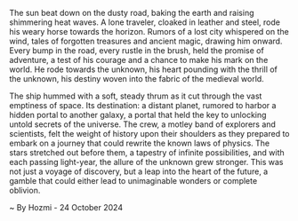 
The sun beat down on the dusty road, baking the earth and raising shimmering heat waves. A lone traveler, cloaked in leather and steel, rode his weary horse towards the horizon. Rumors of a lost city whispered on the wind, tales of forgotten treasures and ancient magic, drawing him onward. Every bump in the road, every rustle in the brush, held the promise of adventure, a test of his courage and a chance to make his mark on the world. He rode towards the unknown, his heart pounding with the thrill of the unknown, his destiny woven into the fabric of the medieval world.

The ship hummed with a soft, steady thrum as it cut through the vast emptiness of space. Its destination: a distant planet, rumored to harbor a hidden portal to another galaxy, a portal that held the key to unlocking untold secrets of the universe. The crew, a motley band of explorers and scientists, felt the weight of history upon their shoulders as they prepared to embark on a journey that could rewrite the known laws of physics. The stars stretched out before them, a tapestry of infinite possibilities, and with each passing light-year, the allure of the unknown grew stronger. This was not just a voyage of discovery, but a leap into the heart of the future, a gamble that could either lead to unimaginable wonders or complete oblivion. 

~ By Hozmi - 24 October 2024
